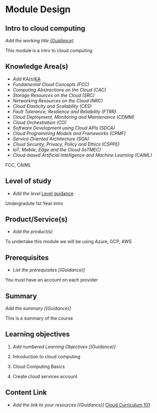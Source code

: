 # Module Design

## Intro to cloud computing 

*Add the working title [(Guidance)]()*

This module is a intro to cloud computing 

## Knowledge Area(s)

- *Add KA(s)*[KA]()
- *Fundamental Cloud Concepts (FCC)*
- *Computing Abstractions on the Cloud (CAC)*
- *Storage Resources on the Cloud (SRC)*
- *Networking Resources on the Cloud (NRC)*
- *Cloud Elasticity and Scalability (CES)*
- *Fault Tolerance, Resilience and Reliability (FTRR)*
- *Cloud Deployment, Monitoring and Maintenance (CDMM)*
- *Cloud Orchestration (CO)*
- *Software Development using Cloud APIs (SDCA)*
- *Cloud Programming Models and Frameworks (CPMF)*
- *Service Oriented Architecture (SOA)*
- *Cloud Security, Privacy, Policy and Ethics (CSPPE)*
- *IoT, Mobile, Edge and the Cloud (IoTMEC)*
- *Cloud-based Artificial Intelligence and Machine Learning (CAIML)*

FCC, CAIML 

## Level of study

- *Add the level*  [Level guidance]()

Undergradute 1st Year intro 

## Product/Service(s)

- *Add the product(s)*

To undertake this module we will be using Azure, GCP, AWS

## Prerequisites

- *List the prerequisites [(Guidance)]*

You must have an account on each provider

## Summary

*Add the summary [(Guidance)]*

This is a summary of the course 

## Learning objectives

1. *Add numbered Learning Objectives [(Guidance)]*

1. Introduction to cloud computing
2. Cloud Computing Basics
3. Create cloud services account

## Content Link

- *Add the link to your resources [(Guidance)]*
[Cloud Curriculum 101](http://onedrive.com)  